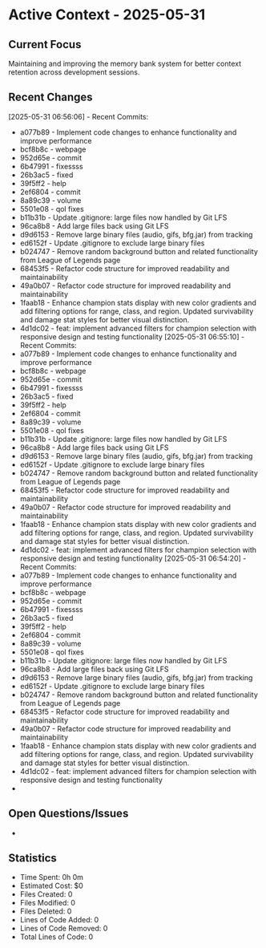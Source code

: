 # Active Context - 2025-05-31

## Current Focus
Maintaining and improving the memory bank system for better context retention across development sessions.

## Recent Changes
[2025-05-31 06:56:06] - Recent Commits:
- a077b89 - Implement code changes to enhance functionality and improve performance
- bcf8b8c - webpage
- 952d65e - commit
- 6b47991 - fixessss
- 26b3ac5 - fixed
- 39f5ff2 - help
- 2ef6804 - commit
- 8a89c39 - volume
- 5501e08 - qol fixes
- b11b31b - Update .gitignore: large files now handled by Git LFS
- 96ca8b8 - Add large files back using Git LFS
- d9d6153 - Remove large binary files (audio, gifs, bfg.jar) from tracking
- ed6152f - Update .gitignore to exclude large binary files
- b024747 - Remove random background button and related functionality from League of Legends page
- 68453f5 - Refactor code structure for improved readability and maintainability
- 49a0b07 - Refactor code structure for improved readability and maintainability
- 1faab18 - Enhance champion stats display with new color gradients and add filtering options for range, class, and region. Updated survivability and damage stat styles for better visual distinction.
- 4d1dc02 - feat: implement advanced filters for champion selection with responsive design and testing functionality
[2025-05-31 06:55:10] - Recent Commits:
- a077b89 - Implement code changes to enhance functionality and improve performance
- bcf8b8c - webpage
- 952d65e - commit
- 6b47991 - fixessss
- 26b3ac5 - fixed
- 39f5ff2 - help
- 2ef6804 - commit
- 8a89c39 - volume
- 5501e08 - qol fixes
- b11b31b - Update .gitignore: large files now handled by Git LFS
- 96ca8b8 - Add large files back using Git LFS
- d9d6153 - Remove large binary files (audio, gifs, bfg.jar) from tracking
- ed6152f - Update .gitignore to exclude large binary files
- b024747 - Remove random background button and related functionality from League of Legends page
- 68453f5 - Refactor code structure for improved readability and maintainability
- 49a0b07 - Refactor code structure for improved readability and maintainability
- 1faab18 - Enhance champion stats display with new color gradients and add filtering options for range, class, and region. Updated survivability and damage stat styles for better visual distinction.
- 4d1dc02 - feat: implement advanced filters for champion selection with responsive design and testing functionality
[2025-05-31 06:54:20] - Recent Commits:
- a077b89 - Implement code changes to enhance functionality and improve performance
- bcf8b8c - webpage
- 952d65e - commit
- 6b47991 - fixessss
- 26b3ac5 - fixed
- 39f5ff2 - help
- 2ef6804 - commit
- 8a89c39 - volume
- 5501e08 - qol fixes
- b11b31b - Update .gitignore: large files now handled by Git LFS
- 96ca8b8 - Add large files back using Git LFS
- d9d6153 - Remove large binary files (audio, gifs, bfg.jar) from tracking
- ed6152f - Update .gitignore to exclude large binary files
- b024747 - Remove random background button and related functionality from League of Legends page
- 68453f5 - Refactor code structure for improved readability and maintainability
- 49a0b07 - Refactor code structure for improved readability and maintainability
- 1faab18 - Enhance champion stats display with new color gradients and add filtering options for range, class, and region. Updated survivability and damage stat styles for better visual distinction.
- 4d1dc02 - feat: implement advanced filters for champion selection with responsive design and testing functionality
-

## Open Questions/Issues
-

## Statistics
- Time Spent: 0h 0m
- Estimated Cost: $0
- Files Created: 0
- Files Modified: 0
- Files Deleted: 0
- Lines of Code Added: 0
- Lines of Code Removed: 0
- Total Lines of Code: 0
